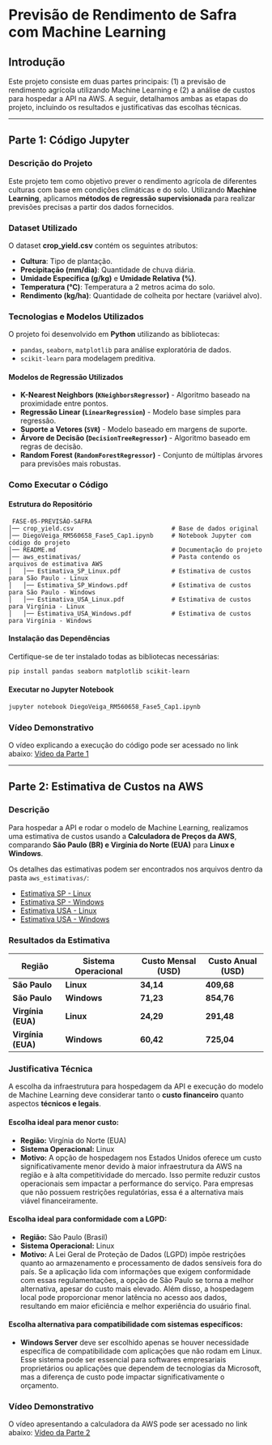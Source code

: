 # Previsão de Rendimento de Safra com Machine Learning

## Introdução
Este projeto consiste em duas partes principais: (1) a previsão de rendimento agrícola utilizando Machine Learning e (2) a análise de custos para hospedar a API na AWS. A seguir, detalhamos ambas as etapas do projeto, incluindo os resultados e justificativas das escolhas técnicas.

---

## Parte 1: Código Jupyter
### **Descrição do Projeto**
Este projeto tem como objetivo prever o rendimento agrícola de diferentes culturas com base em condições climáticas e do solo. 
Utilizando **Machine Learning**, aplicamos **métodos de regressão supervisionada** para realizar previsões precisas a partir dos dados fornecidos.

### **Dataset Utilizado**
O dataset **crop_yield.csv** contém os seguintes atributos:

- **Cultura**: Tipo de plantação.
- **Precipitação (mm/dia)**: Quantidade de chuva diária.
- **Umidade Específica (g/kg)** e **Umidade Relativa (%)**.
- **Temperatura (°C)**: Temperatura a 2 metros acima do solo.
- **Rendimento (kg/ha)**: Quantidade de colheita por hectare (variável alvo).

### **Tecnologias e Modelos Utilizados**
O projeto foi desenvolvido em **Python** utilizando as bibliotecas:
- `pandas`, `seaborn`, `matplotlib` para análise exploratória de dados.
- `scikit-learn` para modelagem preditiva.

#### **Modelos de Regressão Utilizados**
- **K-Nearest Neighbors (`KNeighborsRegressor`)** - Algoritmo baseado na proximidade entre pontos.
- **Regressão Linear (`LinearRegression`)** - Modelo base simples para regressão.
- **Suporte a Vetores (`SVR`)** - Modelo baseado em margens de suporte.
- **Árvore de Decisão (`DecisionTreeRegressor`)** - Algoritmo baseado em regras de decisão.
- **Random Forest (`RandomForestRegressor`)** - Conjunto de múltiplas árvores para previsões mais robustas.

### **Como Executar o Código**

#### **Estrutura do Repositório**
```
 FASE-05-PREVISÃO-SAFRA
│── crop_yield.csv                           # Base de dados original
│── DiegoVeiga_RM560658_Fase5_Cap1.ipynb     # Notebook Jupyter com código do projeto
│── README.md                                # Documentação do projeto
│── aws_estimativas/                         # Pasta contendo os arquivos de estimativa AWS
│   │── Estimativa_SP_Linux.pdf              # Estimativa de custos para São Paulo - Linux
│   │── Estimativa_SP_Windows.pdf            # Estimativa de custos para São Paulo - Windows
│   │── Estimativa_USA_Linux.pdf             # Estimativa de custos para Virgínia - Linux
│   │── Estimativa_USA_Windows.pdf           # Estimativa de custos para Virgínia - Windows
```
#### **Instalação das Dependências**
Certifique-se de ter instalado todas as bibliotecas necessárias:
```sh
pip install pandas seaborn matplotlib scikit-learn
```

#### **Executar no Jupyter Notebook**
```sh
jupyter notebook DiegoVeiga_RM560658_Fase5_Cap1.ipynb
```

### **Vídeo Demonstrativo**
O vídeo explicando a execução do código pode ser acessado no link abaixo:
[Vídeo da Parte 1](https://youtu.be/JL6MPsu09io)

---

## Parte 2: Estimativa de Custos na AWS
### **Descrição**
Para hospedar a API e rodar o modelo de Machine Learning, realizamos uma estimativa de custos usando a **Calculadora de Preços da AWS**, comparando **São Paulo (BR) e Virgínia do Norte (EUA)** para **Linux e Windows**.

Os detalhes das estimativas podem ser encontrados nos arquivos dentro da pasta `aws_estimativas/`:
- [Estimativa SP - Linux](aws_estimativas/Estimativa_SP_Linux.pdf)
- [Estimativa SP - Windows](aws_estimativas/Estimativa_SP_Windows.pdf)
- [Estimativa USA - Linux](aws_estimativas/Estimativa_USA_Linux.pdf)
- [Estimativa USA - Windows](aws_estimativas/Estimativa_USA_Windows.pdf)

### **Resultados da Estimativa**
| Região | Sistema Operacional | Custo Mensal (USD) | Custo Anual (USD) |
|--------|---------------------|--------------------|--------------------|
| **São Paulo** | **Linux** | **34,14** | **409,68** |
| **São Paulo** | **Windows** | **71,23** | **854,76** |
| **Virgínia (EUA)** | **Linux** | **24,29** | **291,48** |
| **Virgínia (EUA)** | **Windows** | **60,42** | **725,04** |

### **Justificativa Técnica**
A escolha da infraestrutura para hospedagem da API e execução do modelo de Machine Learning deve considerar tanto o **custo financeiro** quanto aspectos **técnicos e legais**.

#### **Escolha ideal para menor custo:**
- **Região:** Virgínia do Norte (EUA)  
- **Sistema Operacional:** Linux  
- **Motivo:** A opção de hospedagem nos Estados Unidos oferece um custo significativamente menor devido à maior infraestrutura da AWS na região e à alta competitividade do mercado. Isso permite reduzir custos operacionais sem impactar a performance do serviço. Para empresas que não possuem restrições regulatórias, essa é a alternativa mais viável financeiramente.

#### **Escolha ideal para conformidade com a LGPD:**
- **Região:** São Paulo (Brasil)  
- **Sistema Operacional:** Linux  
- **Motivo:** A Lei Geral de Proteção de Dados (LGPD) impõe restrições quanto ao armazenamento e processamento de dados sensíveis fora do país. Se a aplicação lida com informações que exigem conformidade com essas regulamentações, a opção de São Paulo se torna a melhor alternativa, apesar do custo mais elevado. Além disso, a hospedagem local pode proporcionar menor latência no acesso aos dados, resultando em maior eficiência e melhor experiência do usuário final.

#### **Escolha alternativa para compatibilidade com sistemas específicos:**
- **Windows Server** deve ser escolhido apenas se houver necessidade específica de compatibilidade com aplicações que não rodam em Linux. Esse sistema pode ser essencial para softwares empresariais proprietários ou aplicações que dependem de tecnologias da Microsoft, mas a diferença de custo pode impactar significativamente o orçamento.

### **Vídeo Demonstrativo**
O vídeo apresentando a calculadora da AWS pode ser acessado no link abaixo:
[Vídeo da Parte 2](https://youtu.be/XWOVIXWogJM)
